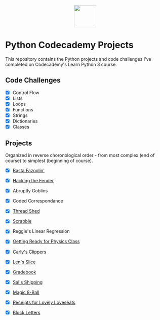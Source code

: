 <p align="center"> <img src="https://user-images.githubusercontent.com/104512014/176559133-f6434a3e-02ea-403e-892d-644b4401ea88.png" height="70px"/> </p>

# Python Codecademy Projects #
This repository contains the Python projects and code challenges I've completed on Codecademy's Learn Python 3 course. 

## Code Challenges ##
 - [x] Control Flow
 - [x] Lists
 - [x] Loops
 - [x] Functions
 - [x] Strings
 - [x] Dictionaries
 - [x] Classes

## Projects ##
Organized in reverse choronological order - from most complex (end of course) to simplest (beginning of course).
 - [x] [Basta Fazoolin'](https://github.com/emmaclarem/python-codecademy-projects/blob/main/python-projects-codecademy/basta-fazoolin.py)
 - [x] [Hacking the Fender](https://github.com/emmaclarem/python-codecademy-projects/blob/main/python-projects-codecademy/hacking-the-fender.py)
 - [x] Abruptly Goblins 
 - [x] Coded Correspondance
 - [x] [Thread Shed](https://github.com/emmaclarem/python-codecademy-projects/blob/main/python-projects-codecademy/thread-shed.py)
 - [x] [Scrabble](https://github.com/emmaclarem/python-codecademy-projects/blob/main/python-projects-codecademy/scrabble.py)
 - [x] Reggie's Linear Regression
 - [x] [Getting Ready for Physics Class](https://github.com/emmaclarem/python-codecademy-projects/blob/main/python-projects-codecademy/physics-class.py)
 - [x] [Carly's Clippers](https://github.com/emmaclarem/python-codecademy-projects/blob/main/python-projects-codecademy/carlys-clippers.py)
 - [x] [Len's Slice](https://github.com/emmaclarem/python-codecademy-projects/blob/main/python-projects-codecademy/lens-slice.py)
 - [x] [Gradebook](https://github.com/emmaclarem/python-codecademy-projects/blob/main/python-projects-codecademy/gradebook.py)
 - [x] [Sal's Shipping](https://github.com/emmaclarem/python-codecademy-projects/blob/main/python-projects-codecademy/sals-shipping.py)
 - [x] [Magic 8-Ball](https://github.com/emmaclarem/python-codecademy-projects/blob/main/python-projects-codecademy/magic-8-ball.py)
 - [x] [Receipts for Lovely Loveseats](https://github.com/emmaclarem/python-codecademy-projects/blob/main/python-projects-codecademy/receipts-for-lovely-loveseats.py)
 - [x] [Block Letters](https://github.com/emmaclarem/python-codecademy-projects/blob/main/python-projects-codecademy/block-letters.py)









 
 


